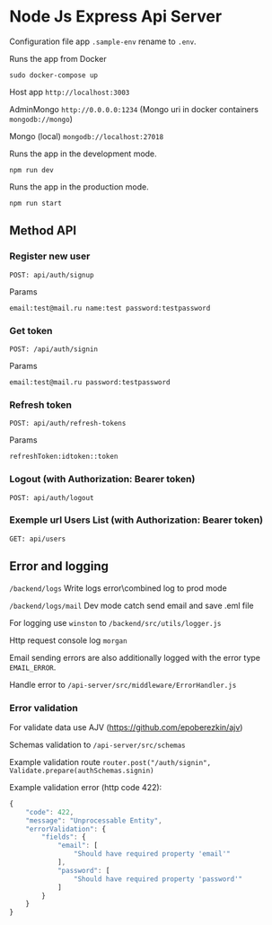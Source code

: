 # Node Js Express Api Server

Configuration file app `.sample-env` rename to `.env`.

Runs the app from Docker

`sudo docker-compose up`

Host app `http://localhost:3003`

AdminMongo `http://0.0.0.0:1234` (Mongo uri in docker containers `mongodb://mongo`)

Mongo (local) `mongodb://localhost:27018`

Runs the app in the development mode.

`npm run dev`

Runs the app in the production mode.

`npm run start`

## Method API

### Register new user

`POST: api/auth/signup`

Params

`email:test@mail.ru name:test password:testpassword`


### Get token

`POST: /api/auth/signin`

Params

`email:test@mail.ru password:testpassword`

### Refresh token

`POST: api/auth/refresh-tokens`

Params

`refreshToken:idtoken::token`

### Logout (with Authorization: Bearer token)

`POST: api/auth/logout`

### Exemple url Users List (with Authorization: Bearer token)

`GET: api/users`

## Error and logging

`/backend/logs` Write logs error\combined log to prod mode

`/backend/logs/mail` Dev mode catch send email and save .eml file

For logging use `winston` to `/backend/src/utils/logger.js`

Http request console log `morgan`

Email sending errors are also additionally logged with the error type `EMAIL_ERROR`.

Handle error to `/api-server/src/middleware/ErrorHandler.js`

### Error validation

For validate data use AJV (https://github.com/epoberezkin/ajv)

Schemas validation to `/api-server/src/schemas`

Example validation route `router.post("/auth/signin", Validate.prepare(authSchemas.signin)`

Example validation error (http code 422):

```js
{
    "code": 422,
    "message": "Unprocessable Entity",
    "errorValidation": {
        "fields": {
            "email": [
                "Should have required property 'email'"
            ],
            "password": [
                "Should have required property 'password'"
            ]
        }
    }
}
```
